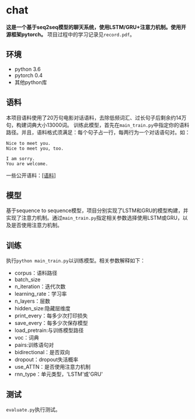 # chat
**这是一个基于seq2seq模型的聊天系统，使用LSTM/GRU+注意力机制。使用开源框架pytorch。**
项目过程中的学习记录见```record.pdf```。

## 环境
- python 3.6
- pytorch 0.4
- 其他python库


## 语料
本项目语料使用了20万句电影对话语料，去除低频词汇、过长句子后剩余约14万句，构建词典大小13000词。
训练此模型，首先在```main_train.py```中指定你的语料路径。并且，语料格式须满足：每个句子占一行，每两行为一个对话语句对。如：
```
Nice to meet you.
Nice to meet you, too.

I am sorry.
You are welcome.
```
一些公开语料：[[语料]](https://github.com/rkadlec/ubuntu-ranking-dataset-creator)

## 模型
基于sequence to sequence模型，项目分别实现了LSTM和GRU的模型构建，并实现了注意力机制。通过```main_train.py```指定相关参数选择使用LSTM或GRU，以及是否使用注意力机制。

## 训练
执行```python main_train.py```以训练模型。相关参数解释如下：
- corpus：语料路径
- batch_size
- n_iteration：迭代次数
- learning_rate：学习率
- n_layers：层数
- hidden_size:隐藏层维度
- print_every：每多少次打印损失
- save_every：每多少次保存模型
- load_pretrain:与训练模型路径
- voc：词典
- pairs:训练语句对
- bidirectional：是否双向
- dropout：dropout失活概率
- use_ATTN：是否使用注意力机制
- rnn_type：单元类型，'LSTM'或'GRU'


## 测试
```evaluate.py```执行测试。
